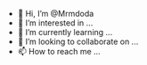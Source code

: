 - 👋 Hi, I’m @Mrmdoda
- 👀 I’m interested in ...
- 🌱 I’m currently learning ...
- 💞️ I’m looking to collaborate on ...
- 📫 How to reach me ...

<!---
Mrmdoda/Mrmdoda is a ✨ special ✨ repository because its `README.md` (this file) appears on your GitHub profile.
You can click the Preview link to take a look at your changes.
--->
